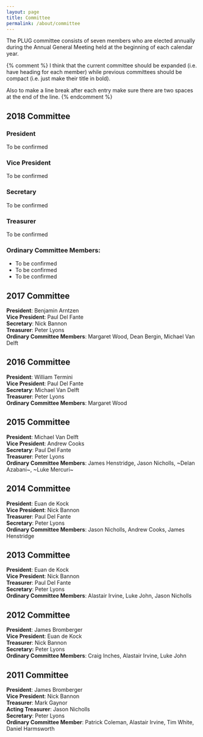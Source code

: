 ```yaml
---
layout: page
title: Committee
permalink: /about/committee
---
```


The PLUG committee consists of seven members who are elected annually during the Annual General Meeting held at the beginning of each calendar year.

{% comment %}
I think that the current committee should be expanded (i.e. have heading for each member) while previous committees should be compact (i.e. just make their title in bold).

Also to make a line break after each entry make sure there are two spaces at the end of the line.
{% endcomment %}

## 2018 Committee

### President
To be confirmed

### Vice President
To be confirmed

### Secretary
To be confirmed

### Treasurer
To be confirmed

### Ordinary Committee Members:
 * To be confirmed
 * To be confirmed
 * To be confirmed 

## 2017 Committee
**President**: Benjamin Arntzen  
**Vice President**: Paul Del Fante  
**Secretary**: Nick Bannon  
**Treasurer**: Peter Lyons  
**Ordinary Committee Members**: Margaret Wood, Dean Bergin, Michael Van Delft  

## 2016 Committee

**President**: William Termini  
**Vice President**: Paul Del Fante  
**Secretary**: Michael Van Delft  
**Treasurer**: Peter Lyons  
**Ordinary Committee Members**: Margaret Wood  

## 2015 Committee
**President**: Michael Van Delft  
**Vice President**: Andrew Cooks  
**Secretary**: Paul Del Fante  
**Treasurer**: Peter Lyons  
**Ordinary Committee Members**: James Henstridge,  Jason Nicholls, ~Delan Azabani~, ~Luke Mercuri~  

## 2014 Committee
**President**: Euan de Kock  
**Vice President**: Nick Bannon  
**Treasurer**: Paul Del Fante  
**Secretary**: Peter Lyons  
**Ordinary Committee Members**: Jason Nicholls, Andrew Cooks, James Henstridge  

## 2013 Committee
**President**: Euan de Kock  
**Vice President**: Nick Bannon  
**Treasurer**: Paul Del Fante  
**Secretary**: Peter Lyons  
**Ordinary Committee Members**: Alastair Irvine, Luke John, Jason Nicholls  

## 2012 Committee
**President**: James Bromberger  
**Vice President**: Euan de Kock  
**Treasurer**: Nick Bannon  
**Secretary:** Peter Lyons  
**Ordinary Committee Members**: Craig Inches, Alastair Irvine, Luke John

## 2011 Committee
**President**: James Bromberger  
**Vice President**: Nick Bannon  
**Treasurer**: Mark Gaynor  
**Acting Treasurer**: Jason Nicholls  
**Secretary**: Peter Lyons  
**Ordinary Committee Member**: Patrick Coleman, Alastair Irvine, Tim White, Daniel Harmsworth

